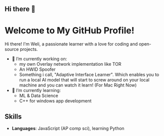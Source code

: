 ## Hi there 👋
# Welcome to My GitHub Profile!

Hi there! I'm Weli, a passionate learner with a love for coding and open-source projects.

- 🔭 I’m currently working on:
   - my own Overlay network implementation like TOR
   - An HWID Spoofer
   - Something i call, "Adaptive Interface Learner". Which enables you to run a local AI model that will start to screw around on your local machine and you can watch it learn! (For Mac Right Now)
- 🌱 I’m currently learning:
   - ML & Data Science
   - C++ for windows app development

## Skills
- **Languages**: JavaScript (AP comp sci), learning Python

 
<!--
**onsomlem/onsomlem** is a ✨ _special_ ✨ repository because its `README.md` (this file) appears on your GitHub profile.

Here are some ideas to get you started:

- 🔭 I’m currently working on ...
- 🌱 I’m currently learning ...
- 👯 I’m looking to collaborate on ...
- 🤔 I’m looking for help with ...
- 💬 Ask me about ...
- 📫 How to reach me: ...
- 😄 Pronouns: ...
- ⚡ Fun fact: ...
-->
